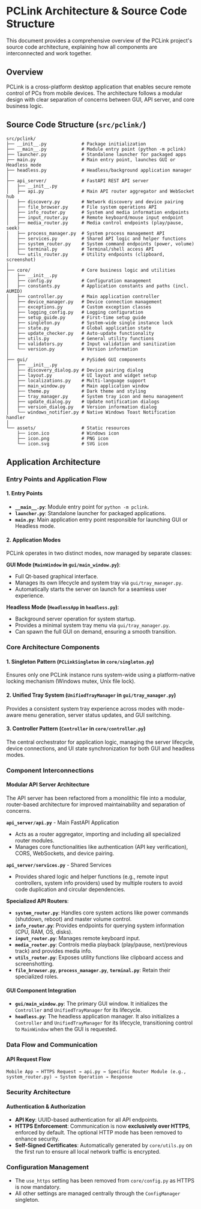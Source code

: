 # PCLink Architecture & Source Code Structure

This document provides a comprehensive overview of the PCLink project's source code architecture, explaining how all components are interconnected and work together.

## Overview

PCLink is a cross-platform desktop application that enables secure remote control of PCs from mobile devices. The architecture follows a modular design with clear separation of concerns between GUI, API server, and core business logic.

## Source Code Structure (`src/pclink/`)

```
src/pclink/
├── __init__.py             # Package initialization
├── __main__.py             # Module entry point (python -m pclink)
├── launcher.py             # Standalone launcher for packaged apps
├── main.py                 # Main entry point, launches GUI or Headless mode
├── headless.py             # Headless/background application manager
│
├── api_server/             # FastAPI REST API server
│   ├── __init__.py
│   ├── api.py              # Main API router aggregator and WebSocket hub
│   ├── discovery.py        # Network discovery and device pairing
│   ├── file_browser.py     # File system operations API
│   ├── info_router.py      # System and media information endpoints
│   ├── input_router.py     # Remote keyboard/mouse input endpoint
│   ├── media_router.py     # Media control endpoints (play/pause, seek)
│   ├── process_manager.py  # System process management API
│   ├── services.py         # Shared API logic and helper functions
│   ├── system_router.py    # System command endpoints (power, volume)
│   ├── terminal.py         # Terminal/shell access API
│   └── utils_router.py     # Utility endpoints (clipboard, screenshot)
│
├── core/                   # Core business logic and utilities
│   ├── __init__.py
│   ├── config.py           # Configuration management
│   ├── constants.py        # Application constants and paths (incl. AUMID)
│   ├── controller.py       # Main application controller
│   ├── device_manager.py   # Device connection management
│   ├── exceptions.py       # Custom exception classes
│   ├── logging_config.py   # Logging configuration
│   ├── setup_guide.py      # First-time setup guide
│   ├── singleton.py        # System-wide single instance lock
│   ├── state.py            # Global application state
│   ├── update_checker.py   # Auto-update functionality
│   ├── utils.py            # General utility functions
│   ├── validators.py       # Input validation and sanitization
│   └── version.py          # Version information
│
├── gui/                    # PySide6 GUI components
│   ├── __init__.py
│   ├── discovery_dialog.py # Device pairing dialog
│   ├── layout.py           # UI layout and widget setup
│   ├── localizations.py    # Multi-language support
│   ├── main_window.py      # Main application window
│   ├── theme.py            # Dark theme and styling
│   ├── tray_manager.py     # System tray icon and menu management
│   ├── update_dialog.py    # Update notification dialogs
│   ├── version_dialog.py   # Version information dialog
│   └── windows_notifier.py # Native Windows Toast Notification handler
│
└── assets/                 # Static resources
    ├── icon.ico            # Windows icon
    ├── icon.png            # PNG icon
    └── icon.svg            # SVG icon
```

## Application Architecture

### Entry Points and Application Flow

#### 1. Entry Points
- **`__main__.py`**: Module entry point for `python -m pclink`.
- **`launcher.py`**: Standalone launcher for packaged applications.
- **`main.py`**: Main application entry point responsible for launching GUI or Headless mode.

#### 2. Application Modes
PCLink operates in two distinct modes, now managed by separate classes:

**GUI Mode (`MainWindow` in `gui/main_window.py`)**:
- Full Qt-based graphical interface.
- Manages its own lifecycle and system tray via `gui/tray_manager.py`.
- Automatically starts the server on launch for a seamless user experience.

**Headless Mode (`HeadlessApp` in `headless.py`)**:
- Background server operation for system startup.
- Provides a minimal system tray menu via `gui/tray_manager.py`.
- Can spawn the full GUI on demand, ensuring a smooth transition.

### Core Architecture Components

#### 1. Singleton Pattern (`PCLinkSingleton` in `core/singleton.py`)
Ensures only one PCLink instance runs system-wide using a platform-native locking mechanism (Windows mutex, Unix file lock).

#### 2. Unified Tray System (`UnifiedTrayManager` in `gui/tray_manager.py`)
Provides a consistent system tray experience across modes with mode-aware menu generation, server status updates, and GUI switching.

#### 3. Controller Pattern (`Controller` in `core/controller.py`)
The central orchestrator for application logic, managing the server lifecycle, device connections, and UI state synchronization for both GUI and headless modes.

### Component Interconnections

#### Modular API Server Architecture

The API server has been refactored from a monolithic file into a modular, router-based architecture for improved maintainability and separation of concerns.

**`api_server/api.py`** - Main FastAPI Application
- Acts as a router aggregator, importing and including all specialized router modules.
- Manages core functionalities like authentication (API key verification), CORS, WebSockets, and device pairing.

**`api_server/services.py`** - Shared Services
- Provides shared logic and helper functions (e.g., remote input controllers, system info providers) used by multiple routers to avoid code duplication and circular dependencies.

**Specialized API Routers**:
- **`system_router.py`**: Handles core system actions like power commands (shutdown, reboot) and master volume control.
- **`info_router.py`**: Provides endpoints for querying system information (CPU, RAM, OS, disks).
- **`input_router.py`**: Manages remote keyboard input.
- **`media_router.py`**: Controls media playback (play/pause, next/previous track) and provides media info.
- **`utils_router.py`**: Exposes utility functions like clipboard access and screenshotting.
- **`file_browser.py`**, **`process_manager.py`**, **`terminal.py`**: Retain their specialized roles.

#### GUI Component Integration

- **`gui/main_window.py`**: The primary GUI window. It initializes the `Controller` and `UnifiedTrayManager` for its lifecycle.
- **`headless.py`**: The headless application manager. It also initializes a `Controller` and `UnifiedTrayManager` for its lifecycle, transitioning control to `MainWindow` when the GUI is requested.

### Data Flow and Communication

#### API Request Flow
```
Mobile App → HTTPS Request → api.py → Specific Router Module (e.g., system_router.py) → System Operation → Response
```

### Security Architecture

#### Authentication & Authorization
- **API Key**: UUID-based authentication for all API endpoints.
- **HTTPS Enforcement**: Communication is now **exclusively over HTTPS**, enforced by default. The optional HTTP mode has been removed to enhance security.
- **Self-Signed Certificates**: Automatically generated by `core/utils.py` on the first run to ensure all local network traffic is encrypted.

### Configuration Management

- The `use_https` setting has been removed from `core/config.py` as HTTPS is now mandatory.
- All other settings are managed centrally through the `ConfigManager` singleton.